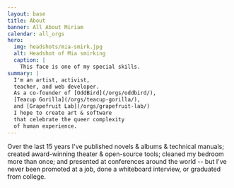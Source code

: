 ```yaml
---
layout: base
title: About
banner: All About Miriam
calendar: all_orgs
hero:
  img: headshots/mia-smirk.jpg
  alt: Headshot of Mia smirking
  caption: |
    This face is one of my special skills.
summary: |
  I'm an artist, activist,
  teacher, and web developer.
  As a co-founder of [OddBird](/orgs/oddbird/),
  [Teacup Gorilla](/orgs/teacup-gorilla/),
  and [Grapefruit Lab](/orgs/grapefruit-lab/)
  I hope to create art & software
  that celebrate the queer complexity
  of human experience.
---
```

Over the last 15 years
I've published novels & albums & technical manuals;
created award-winning theater & open-source tools;
cleaned my bedroom more than once;
and presented at conferences around the world --
but I've never been promoted at a job,
done a whiteboard interview,
or graduated from college.
